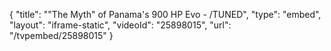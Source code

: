 {
    "title": "\"The Myth\" of Panama's 900 HP Evo - \/TUNED",
    "type": "embed",
    "layout": "iframe-static",
    "videoId": "25898015",
    "url": "\/tvpembed\/25898015"
}